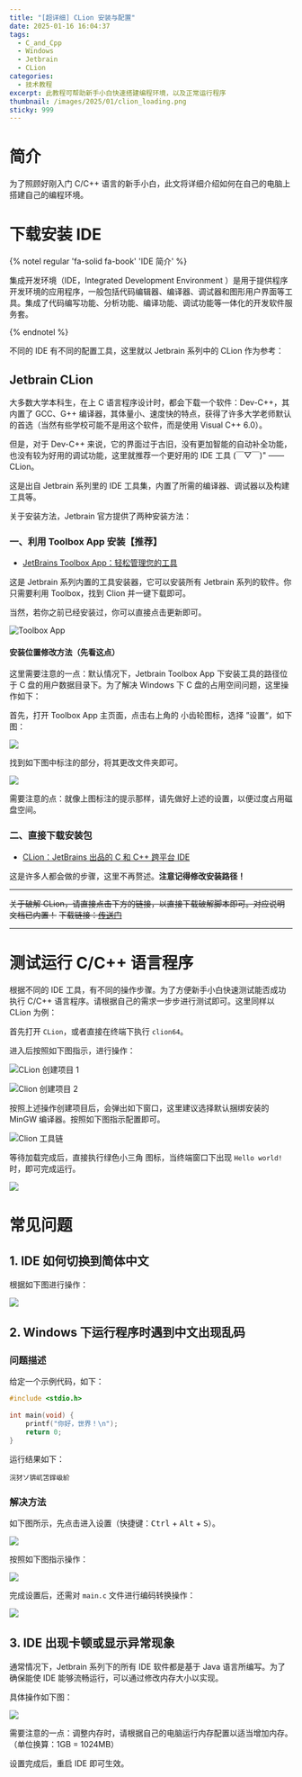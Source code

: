 ```yaml
---
title: "[超详细] CLion 安装与配置"
date: 2025-01-16 16:04:37
tags:
  - C_and_Cpp
  - Windows
  - Jetbrain
  - CLion
categories:
  - 技术教程
excerpt: 此教程可帮助新手小白快速搭建编程环境，以及正常运行程序
thumbnail: /images/2025/01/clion_loading.png
sticky: 999
---
```

# 简介

为了照顾好刚入门 C/C++ 语言的新手小白，此文将详细介绍如何在自己的电脑上搭建自己的编程环境。

# 下载安装 IDE

{% notel regular 'fa-solid fa-book' 'IDE 简介' %}

集成开发环境（IDE，Integrated Development Environment ）是用于提供程序开发环境的应用程序，一般包括代码编辑器、编译器、调试器和图形用户界面等工具。集成了代码编写功能、分析功能、编译功能、调试功能等一体化的开发软件服务套。

{% endnotel %}

不同的 IDE 有不同的配置工具，这里就以 Jetbrain 系列中的 CLion 作为参考：

## Jetbrain CLion

大多数大学本科生，在上 C 语言程序设计时，都会下载一个软件：Dev-C++，其内置了 GCC、G++ 编译器，其体量小、速度快的特点，获得了许多大学老师默认的首选（当然有些学校可能不是用这个软件，而是使用 Visual C++ 6.0）。

但是，对于 Dev-C++ 来说，它的界面过于古旧，没有更加智能的自动补全功能，也没有较为好用的调试功能，这里就推荐一个更好用的 IDE 工具 (￣▽￣)" —— CLion。

这是出自 Jetbrain 系列里的 IDE 工具集，内置了所需的编译器、调试器以及构建工具等。

关于安装方法，Jetbrain 官方提供了两种安装方法：

### 一、利用 Toolbox App 安装【推荐】

- [JetBrains Toolbox App：轻松管理您的工具](https://www.jetbrains.com.cn/toolbox-app/)

这是 Jetbrain 系列内置的工具安装器，它可以安装所有 Jetbrain 系列的软件。你只需要利用 Toolbox，找到 Clion 并一键下载即可。

当然，若你之前已经安装过，你可以直接点击更新即可。

![Toolbox App](/images/2025/01/toolbox_app.png)

#### 安装位置修改方法（先看这点）

这里需要注意的一点：默认情况下，Jetbrain Toolbox App 下安装工具的路径位于 C 盘的用户数据目录下。为了解决 Windows 下 C 盘的占用空间问题，这里操作如下：

首先，打开 Toolbox App 主页面，点击右上角的<i class="fa-solid fa-gear"></i>  小齿轮图标，选择 ”设置“，如下图：

![](/images/2025/01/toolbox_a_click.png)

找到如下图中标注的部分，将其更改文件夹即可。

![](/images/2025/01/toolbox_settings.png)

需要注意的点：就像上图标注的提示那样，请先做好上述的设置，以便过度占用磁盘空间。

### 二、直接下载安装包

- [CLion：JetBrains 出品的 C 和 C++ 跨平台 IDE](https://www.jetbrains.com.cn/clion/promo/?utm_source=bing&utm_medium=cpc&utm_campaign=cn-bing-br-clion-ex-pc&utm_content=clion-pure&utm_term=clion&msclkid=88035d2533e81edc0b703aadf1e4658c)

这是许多人都会做的步骤，这里不再赘述。**注意记得修改安装路径！**

---

~~关于破解 CLion，请直接点击下方的链接，以直接下载破解脚本即可。对应说明文档已内置！~~
~~下载链接：[传送门](https://catisnotfound.lanzouq.com/i6CdN2l3s51g)~~

----

# 测试运行 C/C++ 语言程序

根据不同的 IDE 工具，有不同的操作步骤。为了方便新手小白快速测试能否成功执行 C/C++ 语言程序。请根据自己的需求一步步进行测试即可。这里同样以 CLion 为例：

首先打开 `CLion`，或者直接在终端下执行 `clion64`。

进入后按照如下图指示，进行操作：

![CLion 创建项目 1](/images/2025/01/clion_create_project.png)

![Clion 创建项目 2](/images/2025/01/clion_create_c.png)

按照上述操作创建项目后，会弹出如下窗口，这里建议选择默认捆绑安装的 MinGW 编译器。按照如下图指示配置即可。

![Clion 工具链](/images/2025/01/clion_toolchain.png)

等待加载完成后，直接执行绿色小三角 <i class="fa-solid fa-play" style="color: rgb(0, 245, 0);"></i> 图标，当终端窗口下出现 `Hello world!` 时，即可完成运行。

![](/images/2025/01/clion_run.png)

# 常见问题

## 1. IDE 如何切换到简体中文

根据如下图进行操作：

![](/images/2025/01/clion_chinese.png)

## 2. Windows 下运行程序时遇到中文出现乱码

### 问题描述

给定一个示例代码，如下：

```C
#include <stdio.h>  
  
int main(void) {  
    printf("你好，世界！\n");  
    return 0;  
}
```

运行结果如下：

```
浣犲ソ锛屼笘鐣岋紒
```

### 解决方法

如下图所示，先点击进入设置（快捷键：<kbd>Ctrl</kbd> + <kbd>Alt</kbd> + <kbd>S</kbd>）。

![](/images/2025/01/clion_click_settings.png)

按照如下图指示操作：

![](/images/2025/01/clion_encoding.png)

完成设置后，还需对 `main.c` 文件进行编码转换操作：

![](/images/2025/01/clion_change_2_gbk.png)

## 3. IDE 出现卡顿或显示异常现象

通常情况下，Jetbrain 系列下的所有 IDE 软件都是基于 Java 语言所编写。为了确保能使 IDE 能够流畅运行，可以通过修改内存大小以实现。

具体操作如下图：

![](/images/2025/01/clion_change_mem.png)

需要注意的一点：调整内存时，请根据自己的电脑运行内存配置以适当增加内存。（单位换算：1GB = 1024MB）

设置完成后，重启 IDE 即可生效。